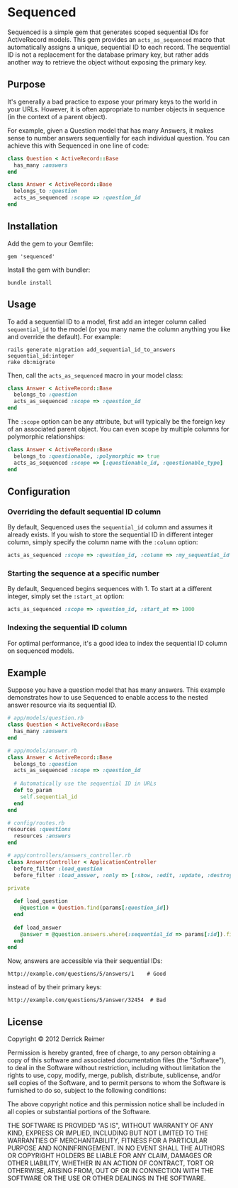 # Sequenced

Sequenced is a simple gem that generates scoped sequential IDs for 
ActiveRecord models. This gem provides an `acts_as_sequenced` macro that 
automatically assigns a unique, sequential ID to each record. The sequential ID is 
not a replacement for the database primary key, but rather adds another way to 
retrieve the object without exposing the primary key.

## Purpose

It's generally a bad practice to expose your primary keys to the world 
in your URLs. However, it is often appropriate to number objects in sequence 
(in the context of a parent object).

For example, given a Question model that has many Answers, it makes sense
to number answers sequentially for each individual question. You can achieve 
this with Sequenced in one line of code:

```ruby
class Question < ActiveRecord::Base
  has_many :answers
end

class Answer < ActiveRecord::Base
  belongs_to :question
  acts_as_sequenced :scope => :question_id
end
```

## Installation

Add the gem to your Gemfile:
   
    gem 'sequenced'

Install the gem with bundler:

    bundle install

## Usage

To add a sequential ID to a model, first add an integer column called
`sequential_id` to the model (or you many name the column anything you
like and override the default). For example:

    rails generate migration add_sequential_id_to_answers sequential_id:integer
    rake db:migrate

Then, call the `acts_as_sequenced` macro in your model class:

```ruby
class Answer < ActiveRecord::Base
  belongs_to :question
  acts_as_sequenced :scope => :question_id
end
```

The `:scope` option can be any attribute, but will typically be the foreign
key of an associated parent object. You can even scope by multiple columns
for polymorphic relationships:

```ruby
class Answer < ActiveRecord::Base
  belongs_to :questionable, :polymorphic => true
  acts_as_sequenced :scope => [:questionable_id, :questionable_type]
end
```

## Configuration

### Overriding the default sequential ID column

By default, Sequenced uses the `sequential_id` column and assumes it already 
exists. If you wish to store the sequential ID in different integer column, 
simply specify the column name with the `:column` option:

```ruby
acts_as_sequenced :scope => :question_id, :column => :my_sequential_id
```

### Starting the sequence at a specific number

By default, Sequenced begins sequences with 1. To start at a different 
integer, simply set the `:start_at` option:

```ruby
acts_as_sequenced :scope => :question_id, :start_at => 1000
```

### Indexing the sequential ID column

For optimal performance, it's a good idea to index the sequential ID column
on sequenced models.

## Example

Suppose you have a question model that has many answers. This example 
demonstrates how to use Sequenced to enable access to the nested answer
resource via its sequential ID.

```ruby
# app/models/question.rb
class Question < ActiveRecord::Base
  has_many :answers
end

# app/models/answer.rb
class Answer < ActiveRecord::Base
  belongs_to :question
  acts_as_sequenced :scope => :question_id
  
  # Automatically use the sequential ID in URLs
  def to_param
    self.sequential_id
  end
end

# config/routes.rb
resources :questions
  resources :answers
end

# app/controllers/answers_controller.rb
class AnswersController < ApplicationController
  before_filter :load_question
  before_filter :load_answer, :only => [:show, :edit, :update, :destroy]
  
private

  def load_question
    @question = Question.find(params[:question_id])
  end
  
  def load_answer
    @answer = @question.answers.where(:sequential_id => params[:id]).first
  end
end
```

Now, answers are accessible via their sequential IDs:

    http://example.com/questions/5/answers/1    # Good

instead of by their primary keys:

    http://example.com/questions/5/answer/32454  # Bad

## License

Copyright &copy; 2012 Derrick Reimer

Permission is hereby granted, free of charge, to any person obtaining
a copy of this software and associated documentation files (the
"Software"), to deal in the Software without restriction, including
without limitation the rights to use, copy, modify, merge, publish,
distribute, sublicense, and/or sell copies of the Software, and to
permit persons to whom the Software is furnished to do so, subject to
the following conditions:

The above copyright notice and this permission notice shall be
included in all copies or substantial portions of the Software.

THE SOFTWARE IS PROVIDED "AS IS", WITHOUT WARRANTY OF ANY KIND,
EXPRESS OR IMPLIED, INCLUDING BUT NOT LIMITED TO THE WARRANTIES OF
MERCHANTABILITY, FITNESS FOR A PARTICULAR PURPOSE AND
NONINFRINGEMENT. IN NO EVENT SHALL THE AUTHORS OR COPYRIGHT HOLDERS BE
LIABLE FOR ANY CLAIM, DAMAGES OR OTHER LIABILITY, WHETHER IN AN ACTION
OF CONTRACT, TORT OR OTHERWISE, ARISING FROM, OUT OF OR IN CONNECTION
WITH THE SOFTWARE OR THE USE OR OTHER DEALINGS IN THE SOFTWARE.